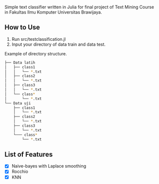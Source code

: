 Simple text classifier written in Julia for final project of Text Mining Course in Fakultas Ilmu Komputer Universitas Brawijaya.

## How to Use
1. Run src/testclassification.jl
2. Input your directory of data train and data test.

Example of directory structure.
```bash
├── Data latih
│   ├── class1
│   │   └── *.txt
│   ├── class2
│   │   └── *.txt
│   ├── class3
│   │   └── *.txt
│   └── class*
│       └── *.txt
└── Data uji
    ├── class1
    │   └── *.txt
    ├── class2
    │   └── *.txt
    ├── class3
    │   └── *.txt
    └─── class*
        └── *.txt
```


## List of Features
- [x] Naive-bayes with Laplace smoothing
- [x] Rocchio
- [x] KNN
